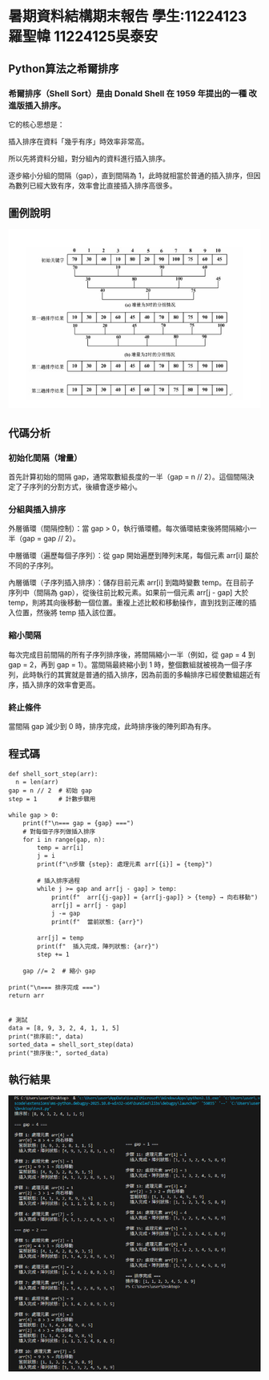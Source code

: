 # 暑期資料結構期末報告 學生:11224123羅聖幃 11224125吳泰安

## Python算法之希爾排序

### 希爾排序（Shell Sort）是由 Donald Shell 在 1959 年提出的一種 改進版插入排序。
它的核心思想是：

插入排序在資料「幾乎有序」時效率非常高。

所以先將資料分組，對分組內的資料進行插入排序。

逐步縮小分組的間隔（gap），直到間隔為 1，此時就相當於普通的插入排序，但因為數列已經大致有序，效率會比直接插入排序高很多。

## 圖例說明
![01](https://github.com/lshengwei048/---/blob/main/%E5%9C%96%E7%89%871.png)

## 代碼分析

### 初始化間隔（增量）
首先計算初始的間隔 gap，通常取數組長度的一半（gap = n // 2）。這個間隔決定了子序列的分割方式，後續會逐步縮小。

### 分組與插入排序

外層循環（間隔控制）：當 gap > 0，執行循環體。每次循環結束後將間隔縮小一半（gap = gap // 2）。

中層循環（遍歷每個子序列）：從 gap 開始遍歷到陣列末尾，每個元素 arr[i] 屬於不同的子序列。

內層循環（子序列插入排序）：儲存目前元素 arr[i] 到臨時變數 temp。在目前子序列中（間隔為 gap），從後往前比較元素。如果前一個元素 arr[j - gap] 大於 temp，則將其向後移動一個位置。重複上述比較和移動操作，直到找到正確的插入位置，然後將 temp 插入該位置。

### 縮小間隔
每次完成目前間隔的所有子序列排序後，將間隔縮小一半（例如，從 gap = 4 到 gap = 2，再到 gap = 1）。當間隔最終縮小到 1 時，整個數組就被視為一個子序列，此時執行的其實就是普通的插入排序，因為前面的多輪排序已經使數組趨近有序，插入排序的效率會更高。

### 終止條件
當間隔 gap 減少到 0 時，排序完成，此時排序後的陣列即為有序。

## 程式碼
    def shell_sort_step(arr):
      n = len(arr)
    gap = n // 2  # 初始 gap
    step = 1      # 計數步驟用
    
    while gap > 0:
        print(f"\n=== gap = {gap} ===")
        # 對每個子序列做插入排序
        for i in range(gap, n):
            temp = arr[i]
            j = i
            print(f"\n步驟 {step}: 處理元素 arr[{i}] = {temp}")
            
            # 插入排序過程
            while j >= gap and arr[j - gap] > temp:
                print(f"  arr[{j-gap}] = {arr[j-gap]} > {temp} → 向右移動")
                arr[j] = arr[j - gap]
                j -= gap
                print(f"  當前狀態: {arr}")
            
            arr[j] = temp
            print(f"  插入完成，陣列狀態: {arr}")
            step += 1
        
        gap //= 2  # 縮小 gap
    
    print("\n=== 排序完成 ===")
    return arr


    # 測試
    data = [8, 9, 3, 2, 4, 1, 1, 5]
    print("排序前:", data)
    sorted_data = shell_sort_step(data)
    print("排序後:", sorted_data)

## 執行結果
![01](https://github.com/lshengwei048/---/blob/main/%E5%9F%B7%E8%A1%8C%E7%B5%90%E6%9E%9C.png)

